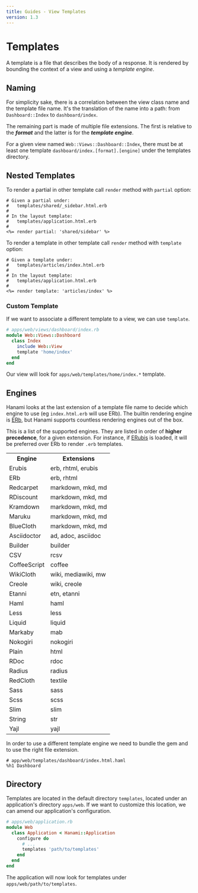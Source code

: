 ```yaml
---
title: Guides - View Templates
version: 1.3
---
```


# Templates

A template is a file that describes the body of a response.
It is rendered by bounding the context of a view and using a _template engine_.

## Naming

For simplicity sake, there is a correlation between the view class name and the template file name.
It's the translation of the name into a path: from `Dashboard::Index` to `dashboard/index`.

The remaining part is made of multiple file extensions.
The first is relative to the **_format_** and the latter is for the **_template engine_**.

<p class="convention">
For a given view named <code>Web::Views::Dashboard::Index</code>, there must be at least one template <code>dashboard/index.[format].[engine]</code> under the templates directory.
</p>

## Nested Templates
To render a partial in other template call `render` method with `partial` option:

```
# Given a partial under:
#   templates/shared/_sidebar.html.erb
#
# In the layout template:
#   templates/application.html.erb
#
<%= render partial: 'shared/sidebar' %>
```

To render a template in other template call `render` method with `template` option:

```
# Given a template under:
#   templates/articles/index.html.erb
#
# In the layout template:
#   templates/application.html.erb
#
<%= render template: 'articles/index' %>
```

### Custom Template

If we want to associate a different template to a view, we can use `template`.

```ruby
# apps/web/views/dashboard/index.rb
module Web::Views::Dashboard
  class Index
    include Web::View
    template 'home/index'
  end
end
```

Our view will look for `apps/web/templates/home/index.*` template.

## Engines

Hanami looks at the last extension of a template file name to decide which engine to use (eg `index.html.erb` will use ERb).
The builtin rendering engine is [ERb](http://en.wikipedia.org/wiki/ERuby), but Hanami supports countless rendering engines out of the box.

This is a list of the supported engines.
They are listed in order of **higher precedence**, for a given extension.
For instance, if [ERubis](http://www.kuwata-lab.com/erubis/) is loaded, it will be preferred over ERb to render `.erb` templates.

<table class="table table-bordered table-striped">
  <tr>
    <th>Engine</th>
    <th>Extensions</th>
  </tr>
  <tr>
    <td>Erubis</td>
    <td>erb, rhtml, erubis</td>
  </tr>
  <tr>
    <td>ERb</td>
    <td>erb, rhtml</td>
  </tr>
  <tr>
    <td>Redcarpet</td>
    <td>markdown, mkd, md</td>
  </tr>
  <tr>
    <td>RDiscount</td>
    <td>markdown, mkd, md</td>
  </tr>
  <tr>
    <td>Kramdown</td>
    <td>markdown, mkd, md</td>
  </tr>
  <tr>
    <td>Maruku</td>
    <td>markdown, mkd, md</td>
  </tr>
  <tr>
    <td>BlueCloth</td>
    <td>markdown, mkd, md</td>
  </tr>
  <tr>
    <td>Asciidoctor</td>
    <td>ad, adoc, asciidoc</td>
  </tr>
  <tr>
    <td>Builder</td>
    <td>builder</td>
  </tr>
  <tr>
    <td>CSV</td>
    <td>rcsv</td>
  </tr>
  <tr>
    <td>CoffeeScript</td>
    <td>coffee</td>
  </tr>
  <tr>
    <td>WikiCloth</td>
    <td>wiki, mediawiki, mw</td>
  </tr>
  <tr>
    <td>Creole</td>
    <td>wiki, creole</td>
  </tr>
  <tr>
    <td>Etanni</td>
    <td>etn, etanni</td>
  </tr>
  <tr>
    <td>Haml</td>
    <td>haml</td>
  </tr>
  <tr>
    <td>Less</td>
    <td>less</td>
  </tr>
  <tr>
    <td>Liquid</td>
    <td>liquid</td>
  </tr>
  <tr>
    <td>Markaby</td>
    <td>mab</td>
  </tr>
  <tr>
    <td>Nokogiri</td>
    <td>nokogiri</td>
  </tr>
  <tr>
    <td>Plain</td>
    <td>html</td>
  </tr>
  <tr>
    <td>RDoc</td>
    <td>rdoc</td>
  </tr>
  <tr>
    <td>Radius</td>
    <td>radius</td>
  </tr>
  <tr>
    <td>RedCloth</td>
    <td>textile</td>
  </tr>
  <tr>
    <td>Sass</td>
    <td>sass</td>
  </tr>
  <tr>
    <td>Scss</td>
    <td>scss</td>
  </tr>
  <tr>
    <td>Slim</td>
    <td>slim</td>
  </tr>
  <tr>
    <td>String</td>
    <td>str</td>
  </tr>
  <tr>
    <td>Yajl</td>
    <td>yajl</td>
  </tr>
</table>

In order to use a different template engine we need to bundle the gem and to use the right file extension.

```haml
# app/web/templates/dashboard/index.html.haml
%h1 Dashboard
```

## Directory

Templates are located in the default directory `templates`, located under an application's directory `apps/web`.
If we want to customize this location, we can amend our application's configuration.

```ruby
# apps/web/application.rb
module Web
  class Application < Hanami::Application
    configure do
      # ...
      templates 'path/to/templates'
    end
  end
end
```

The application will now look for templates under `apps/web/path/to/templates`.
